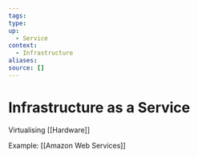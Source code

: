 ```yaml
---
tags:
type:
up:
  - Service
context:
  - Infrastructure
aliases:
source: []
---
```


# Infrastructure as a Service

Virtualising [[Hardware]]

Example: [[Amazon Web Services]]
